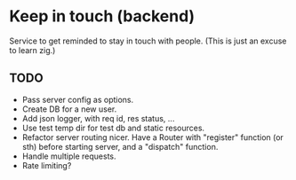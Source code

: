 # Keep in touch (backend)

Service to get reminded to stay in touch with people.
(This is just an excuse to learn zig.)

## TODO
- Pass server config as options.
- Create DB for a new user.
- Add json logger, with req id, res status, ...
- Use test temp dir for test db and static resources.
- Refactor server routing nicer. Have a Router with "register" function (or sth) before starting server, and a "dispatch" function.
- Handle multiple requests.
- Rate limiting?
